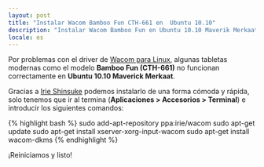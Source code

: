 ```yaml
---
layout: post
title: "Instalar Wacom Bamboo Fun CTH-661 en  Ubuntu 10.10"
description: "Instalar Wacom Bamboo Fun en Ubuntu 10.10 Maverik Merkaat"
locale: es
---
```


Por problemas con el driver de <a href="http://linuxwacom.sourceforge.net/">Wacom para Linux</a>, algunas tabletas modernas como el modelo **Bamboo Fun (CTH-661)** no funcionan correctamente en <strong>Ubuntu 10.10 Maverick Merkaat</strong>.

Gracias a <a href="https://launchpad.net/~irie">Irie Shinsuke</a> podemos instalarlo de una forma cómoda y rápida, solo tenemos que ir al termina (**Aplicaciones > Accesorios > Terminal**) e introducir los siguientes comandos:

{% highlight bash %}
sudo add-apt-repository ppa:irie/wacom
sudo apt-get update
sudo apt-get install xserver-xorg-input-wacom
sudo apt-get install wacom-dkms
{% endhighlight %}

¡Reiniciamos y listo!
